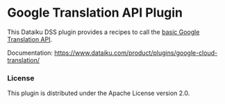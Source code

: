 # Google Translation API Plugin

This Dataiku DSS plugin provides a recipes to call the [basic Google Translation API](https://cloud.google.com/translate/).

Documentation: https://www.dataiku.com/product/plugins/google-cloud-translation/

### License

This plugin is distributed under the Apache License version 2.0.
